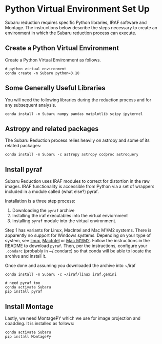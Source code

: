 # Python Virtual Environment Set Up
Subaru reduction requires specific Python libraries, IRAF software and Montage. The instructions below describe the steps necessary to create
an environment in which the Subaru reduction process can execute.

## Create a Python Virtual Environment
Create a Python Virtual Environment as follows.
```
# python virtual environment
conda create -n Subaru python=3.10
```
## Some Generally Useful Libraries
You will need the following libraries during the reduction process and for any subsequent analysis.
```
conda install -n Subaru numpy pandas matplotlib scipy ipykernel
```
## Astropy and related packages
The Subaru Reduction process relies heavily on astropy and some of its related packages:
```
conda install -n Subaru -c astropy astropy ccdproc astroquery
```

## Install pyraf
Subaru Reduction uses IRAF modules to correct for distortion in the raw images. IRAF functionality is accessible from Python via a set of wrappers included in a module called (what else?) pyraf.

Installation is a three step process:
1. Downloading the `pyraf` archive
2. Installing the iraf executables into the virtual enviornment
3. Installing `pyraf` module into the virtual environment.

Step 1 has variants for Linux, MacIntel and Mac M1/M2 systems. There is apparently no support for Windows systems.
Depending on your type of system, 
see [linux](https://drive.google.com/drive/folders/1O-CAOO7b0VH8fmut9iHMun2_e8Pv23p0), [MacIntel](https://drive.google.com/drive/folders/1GSgcJ-EjA3mFaNNqJT5uAfVP2uAf_FOp) or [Mac M1/M2](https://drive.google.com/drive/folders/1GSgcJ-EjA3mFaNNqJT5uAfVP2uAf_FOp). Follow the instructions in the README to download `pyraf`. Then, per the instructions, configure your `.condarc` (probably in ~/.condarc) so that conda will be able to locate the archive and install it.

Once done and assuming you downloaded the archive into ~/iraf
```
conda install -n Subaru -c ~/iraf/linux iraf.gemini

# need pyraf too
conda activate Subaru
pip install pyraf
```

## Install Montage

Lastly, we need MontagePY which we use for image projection and coadding. It is installed as follows:
```
conda activate Subaru
pip install MontagePy
```